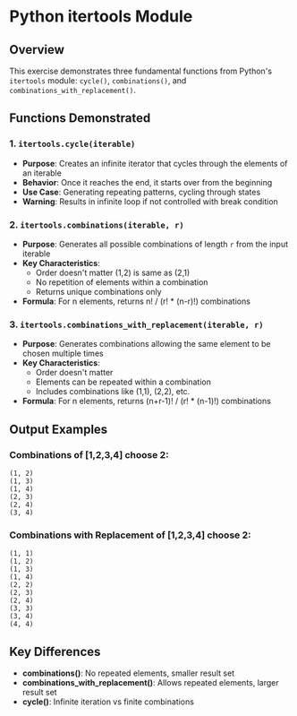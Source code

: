 # Python itertools Module

## Overview
This exercise demonstrates three fundamental functions from Python's `itertools` module: `cycle()`, `combinations()`, and `combinations_with_replacement()`.

## Functions Demonstrated

### 1. `itertools.cycle(iterable)`
- **Purpose**: Creates an infinite iterator that cycles through the elements of an iterable
- **Behavior**: Once it reaches the end, it starts over from the beginning
- **Use Case**: Generating repeating patterns, cycling through states
- **Warning**: Results in infinite loop if not controlled with break condition

### 2. `itertools.combinations(iterable, r)`
- **Purpose**: Generates all possible combinations of length `r` from the input iterable
- **Key Characteristics**:
  - Order doesn't matter (1,2) is same as (2,1)
  - No repetition of elements within a combination
  - Returns unique combinations only
- **Formula**: For n elements, returns n! / (r! * (n-r)!) combinations

### 3. `itertools.combinations_with_replacement(iterable, r)`
- **Purpose**: Generates combinations allowing the same element to be chosen multiple times
- **Key Characteristics**:
  - Order doesn't matter
  - Elements can be repeated within a combination
  - Includes combinations like (1,1), (2,2), etc.
- **Formula**: For n elements, returns (n+r-1)! / (r! * (n-1)!) combinations

## Output Examples

### Combinations of [1,2,3,4] choose 2:
```
(1, 2)
(1, 3)
(1, 4)
(2, 3)
(2, 4)
(3, 4)
```

### Combinations with Replacement of [1,2,3,4] choose 2:
```
(1, 1)
(1, 2)
(1, 3)
(1, 4)
(2, 2)
(2, 3)
(2, 4)
(3, 3)
(3, 4)
(4, 4)
```

## Key Differences
- **combinations()**: No repeated elements, smaller result set
- **combinations_with_replacement()**: Allows repeated elements, larger result set
- **cycle()**: Infinite iteration vs finite combinations
